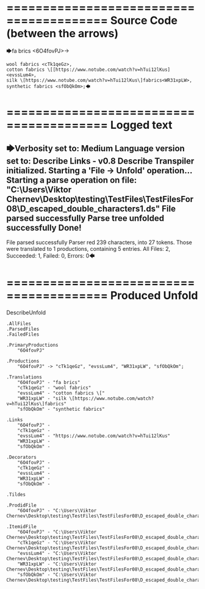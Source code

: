 ========================================
Source Code (between the arrows)
========================================

🡆fa brics <6O4fovPJ>->

    wool fabrics <cTk1qeGz>,
    cotton fabrics \[[https://www.notube.com/watch?v=hTui12lKus]<evssLum4>,
    silk \[https://www.notube.com/watch?v=hTui12lKus\]fabrics<WR31xpLW>,
    synthetic fabrics <sfObQkOm>;🡄

========================================
Logged text
========================================

🡆Verbosity set to: Medium
Language version set to: Describe Links - v0.8
Describe Transpiler initialized.
Starting a 'File -> Unfold' operation...
Starting a parse operation on file: "C:\Users\Viktor Chernev\Desktop\testing\TestFiles\TestFilesFor08\D_escaped_double_characters1.ds"
File parsed successfully
Parse tree unfolded successfully
Done!
------------------------
File parsed successfully
Parser red 239 characters, into 27 tokens.
Those were translated to 1 productions, containing 5 entries.
All Files: 2, Succeeded: 1, Failed: 0, Errors: 0🡄

========================================
Produced Unfold
========================================

DescribeUnfold

    .AllFiles
    .ParsedFiles
    .FailedFiles

    .PrimaryProductions
        "6O4fovPJ" 

    .Productions
        "6O4fovPJ" -> "cTk1qeGz", "evssLum4", "WR31xpLW", "sfObQkOm";

    .Translations
        "6O4fovPJ" - "fa brics"
        "cTk1qeGz" - "wool fabrics"
        "evssLum4" - "cotton fabrics \["
        "WR31xpLW" - "silk \[https://www.notube.com/watch?v=hTui12lKus\]fabrics"
        "sfObQkOm" - "synthetic fabrics"

    .Links
        "6O4fovPJ" - 
        "cTk1qeGz" - 
        "evssLum4" - "https://www.notube.com/watch?v=hTui12lKus"
        "WR31xpLW" - 
        "sfObQkOm" - 

    .Decorators
        "6O4fovPJ" - 
        "cTk1qeGz" - 
        "evssLum4" - 
        "WR31xpLW" - 
        "sfObQkOm" - 

    .Tildes

    .ProdidFile
        "6O4fovPJ" - "C:\Users\Viktor Chernev\Desktop\testing\TestFiles\TestFilesFor08\D_escaped_double_characters1.ds"

    .ItemidFile
        "6O4fovPJ" - "C:\Users\Viktor Chernev\Desktop\testing\TestFiles\TestFilesFor08\D_escaped_double_characters1.ds"
        "cTk1qeGz" - "C:\Users\Viktor Chernev\Desktop\testing\TestFiles\TestFilesFor08\D_escaped_double_characters1.ds"
        "evssLum4" - "C:\Users\Viktor Chernev\Desktop\testing\TestFiles\TestFilesFor08\D_escaped_double_characters1.ds"
        "WR31xpLW" - "C:\Users\Viktor Chernev\Desktop\testing\TestFiles\TestFilesFor08\D_escaped_double_characters1.ds"
        "sfObQkOm" - "C:\Users\Viktor Chernev\Desktop\testing\TestFiles\TestFilesFor08\D_escaped_double_characters1.ds"

